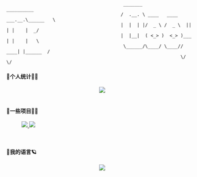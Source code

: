 ```
                                           _______                     __________ 
                                          /  .__. \ ____   ____ ___.__.\______   \
                                          |  |  | |/  _ \ /  _ \  ||  | |    |  _/
                                          |  |__|  ( <_> )  <_> )___  | |    |   \
                                           \______/\____/ \____// ____| |______  /
                                                                \/             \/ 
```


#### 💖个人统计👨‍💻

<div align='center'><img src="https://github-readme-stats.vercel.app/api?username=catchcodes&hide=contribs,prs&count_private=true&show_icons=true&theme=calm"></div>

</br>

#### 🚀一些项目🏄‍♂️

<figure class="half">  
  <a href="https://github.com/catchcodes/DIP_GUI">
      <img src="https://github-readme-stats.vercel.app/api/pin/?username=catchcodes&repo=DIP_GUI">
  </a>  
  <a href=https://github.com/catchcodes/catchcodes.github.io>
      <img src="https://github-readme-stats.vercel.app/api/pin/?username=catchcodes&repo=catchcodes.github.io">
  </a> 
</figure>

</br>

#### 💪我的语言🪐

<div align=center>
  <a href="https://github.com/catchcodes/github-readme-stats">
    <img src="https://github-readme-stats.vercel.app/api/top-langs/?username=catchcodes&layout=compact">
  </a>
</div>

